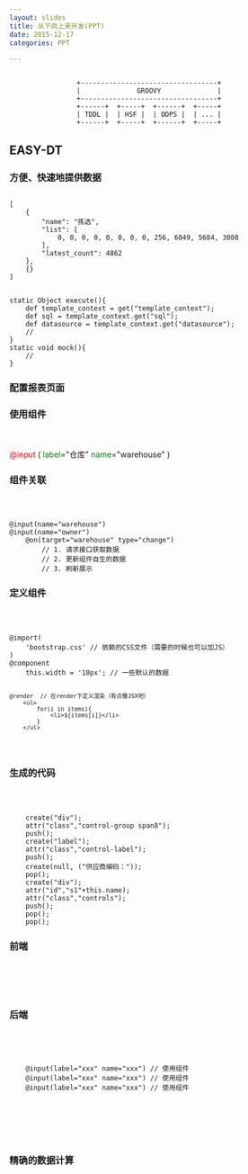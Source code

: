 ```yaml
---
layout: slides
title: 从下向上来开发(PPT)
date: 2015-12-17
categories: PPT

---
```


<!-- test -->
<section>
<pre style="text-align:center;"><code>
+----------------------------------+ 
|              GROOVY              | 
+----------------------------------+ 
+------+  +-----+  +------+  +-----+ 
| TDDL |  | HSF |  | ODPS |  | ... | 
+------+  +-----+  +------+  +-----+ 
</code></pre>
</section>
<!-- test end-->

<!-- (0) -->
<section><h1>EASY-DT</h1></section>
<!-- (1) -->
<section><h3>方便、快速地提供数据</h3></section>
<!-- (2) -->
<section>
<!-- (2 类型比较多) -->
<section data-markdown><script type="text/template">
![需要选择很多类型](http://7xiz10.com1.z0.glb.clouddn.com/DOWN-TO-UP-SLIDES-1.png)
</script></section>
<!-- (2 不知道每种类型应该怎么用) -->
<section data-markdown><script type="text/template">
![每种类型都有自己的学习成本](http://7xiz10.com1.z0.glb.clouddn.com/DOWN-TO-UP-SLIDES-2.png)
</script></section>
<!-- (2 结果数据比较灵活，可能遇到的时候就需要写代码或者增加新的组件) -->
<section>
<pre><code>
[
    {
        "name": "拣选",
        "list": [
            0, 0, 0, 0, 0, 0, 0, 0, 256, 6049, 5684, 3008
        ],
        "latest_count": 4862
    },
    {}
]
</code></pre>
</section>
<!-- (2 分析问题到底出在哪里) -->
<section data-markdown><script type="text/template">
### 分析问题

<br/>

- 组件生成的数据结构固定，无法灵活适应业务
- 很难组合使用多个组件
- 扩展较复杂
- 上手、维护成本高
</script></section>
<!-- (2 最底层用GROOVY来写的好处) -->
<section data-markdown><script type="text/template">
### 将GROOVY作为基础

<br/>

- 查看
- 编辑
- 保存
- 调试
- 提交/发布
- 权限、开关、限流
- 同步
- 扩展性<!-- .element: class="fragment highlight-red" -->
</script></section>
<!-- (2 脚本编辑页面) -->
<section data-markdown><script type="text/template">
![脚本编辑页面](http://7xiz10.com1.z0.glb.clouddn.com/DOWN-TO-UP-SLIDES-3.png)
</script></section>
<!-- (2 小白用户更愿意看到的配置页面) -->
<section data-markdown><script type="text/template">
![小白用户想看到的配置方式](http://7xiz10.com1.z0.glb.clouddn.com/DOWN-TO-UP-1.png)
</script></section>
<!-- (2 实现小白配置页面的方法) -->
<section>
<pre><code>
static Object execute(){
    def template_context = get("template_context");
    def sql = template_context.get("sql");
    def datasource = template_context.get("datasource");
    // 
}
static void mock(){
    // 
}
</code></pre>
</section>
<!-- (2 整体架构) -->
<section data-markdown><script type="text/template">
![整体结构](http://7xiz10.com1.z0.glb.clouddn.com/DOWN-TO-UP-1.png)
</script></section>
</section>
<!--(3)-->
<section><h3>配置报表页面</h3></section>
<!--(4)-->
<section>
<!--(4 老的开发模式的问题)-->
<section data-markdown><script type="text/template">
### 分析问题

<br/>

- 后端开发不懂前端逻辑，前端很容易成为瓶颈<!-- .element: class="fragment" -->
- 逻辑复杂<!-- .element: class="fragment" -->
- 代码重复<!-- .element: class="fragment" -->
- 可读性和维护性不是很好<!-- .element: class="fragment" -->
</script></section>
<!--(4 解决问题的方式)-->
<section data-markdown><script type="text/template">
### 解决问题

- 灵活性：生成JavaScript代码
- 可读性：用简单的DSL来描述
- 易用性：在组件中封装JS、CSS的依赖
</script></section>
<!--(4.3)-->
<section>
<h3>使用组件</h3>
<br/>
<br/>
<div class="fragment">
<span style="color:red;">@input</span>
(
<span style="color:green;">label</span>="仓库" 
<span style="color:green;">name</span>="warehouse"
)
</div>
</section>
<!--(4.4)-->
<section>
<h3>组件关联</h3>
<br/>
<pre><code>
@input(name="warehouse")
@input(name="owner")
    @on(target="warehouse" type="change")
        // 1. 请求接口获取数据
        // 2. 更新组件自生的数据
        // 3. 刷新展示
</code></pre>
</section>
<!--(4.5)-->
<section>
<h3>定义组件</h3>
<br/>
<pre><code>
@import(
    'bootstrap.css' // 依赖的CSS文件（需要的时候也可以加JS）
)
@component
    this.width = '10px'; // 一些默认的数据

    @render  // 在render下定义渲染（有点像JSX吧）
        <ul>
            for(i in items){
                <li>${items[i]}</li>
            }
        </ul>
</code></pre>
</section>
<!-- (4.6) -->
<section>
<h3>生成的代码</h3>
<br/>
<pre><code>
	create("div");
	attr("class","control-group span8");
	push();
	create("label");
	attr("class","control-label");
	push();
	create(null, ("供应商编码："));
	pop();
	create("div");
	attr("id","s1"+this.name);
	attr("class","controls");
	push();
	pop();
	pop();
</code></pre>
</section>
<!--(4.7)-->
<section>
<h3>前端</h3>
<br/>
<pre><code>
<script type="text/engine">
@layout
    @input(label="xxx" name="xxx")
    @input(label="xxx" name="xxx")
    @input(label="xxx" name="xxx")
@layout
    @table
    @page
</script>
</code></pre>
</section>
<!--(4.8)-->
<section>
<h3>后端</h3>
<br/>
<pre><code>
<form>
    @input(label="xxx" name="xxx") // 使用组件
    @input(label="xxx" name="xxx") // 使用组件
    @input(label="xxx" name="xxx") // 使用组件
    <table></table>
</form>
</code></pre>
</section>
<!--(4.9)-->
<section data-markdown><script type="text/template">
### 整体结构
</script></section>
</section>
<!--(5)-->
<section><h3>精确的数据计算</h3></section>
<!--(6)-->
<section>
<!--(6 可能导致错误的原因)-->
<section>
</section>
<!--(6 解决办法)-->
<section>
</section>
</section>
